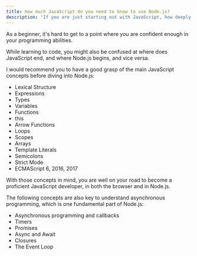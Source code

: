 ```yaml
---
title: How much JavaScript do you need to know to use Node.js?
description: 'If you are just starting out with JavaScript, how deeply do you need to know the language?'
---
```


As a beginner, it's hard to get to a point where you are confident enough in your programming abilities.

While learning to code, you might also be confused at where does JavaScript end, and where Node.js begins, and vice versa.

I would recommend you to have a good grasp of the main JavaScript concepts before diving into Node.js:

* Lexical Structure
* Expressions
* Types
* Variables
* Functions
* this
* Arrow Functions
* Loops
* Scopes
* Arrays
* Template Literals
* Semicolons
* Strict Mode
* ECMAScript 6, 2016, 2017

With those concepts in mind, you are well on your road to become a proficient JavaScript developer, in both the browser and in Node.js.

The following concepts are also key to understand asynchronous programming, which is one fundamental part of Node.js:

* Asynchronous programming and callbacks
* Timers
* Promises
* Async and Await
* Closures
* The Event Loop

